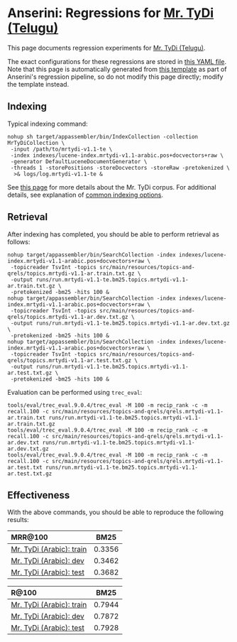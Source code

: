 # Anserini: Regressions for [Mr. TyDi (Telugu)](https://github.com/castorini/mr.tydi)

This page documents regression experiments for [Mr. TyDi (Telugu)](https://github.com/castorini/mr.tydi).

The exact configurations for these regressions are stored in [this YAML file](../src/main/resources/regression/mrtydi-v1.1-te.yaml).
Note that this page is automatically generated from [this template](../src/main/resources/docgen/templates/mrtydi-v1.1-te.template) as part of Anserini's regression pipeline, so do not modify this page directly; modify the template instead.

## Indexing

Typical indexing command:

```
nohup sh target/appassembler/bin/IndexCollection -collection MrTyDiCollection \
 -input /path/to/mrtydi-v1.1-te \
 -index indexes/lucene-index.mrtydi-v1.1-arabic.pos+docvectors+raw \
 -generator DefaultLuceneDocumentGenerator \
 -threads 1 -storePositions -storeDocvectors -storeRaw -pretokenized \
  >& logs/log.mrtydi-v1.1-te &
```

See [this page](https://github.com/castorini/mr.tydi) for more details about the Mr. TyDi corpus.
For additional details, see explanation of [common indexing options](common-indexing-options.md).

## Retrieval

After indexing has completed, you should be able to perform retrieval as follows:

```
nohup target/appassembler/bin/SearchCollection -index indexes/lucene-index.mrtydi-v1.1-arabic.pos+docvectors+raw \
 -topicreader TsvInt -topics src/main/resources/topics-and-qrels/topics.mrtydi-v1.1-ar.train.txt.gz \
 -output runs/run.mrtydi-v1.1-te.bm25.topics.mrtydi-v1.1-ar.train.txt.gz \
 -pretokenized -bm25 -hits 100 &
nohup target/appassembler/bin/SearchCollection -index indexes/lucene-index.mrtydi-v1.1-arabic.pos+docvectors+raw \
 -topicreader TsvInt -topics src/main/resources/topics-and-qrels/topics.mrtydi-v1.1-ar.dev.txt.gz \
 -output runs/run.mrtydi-v1.1-te.bm25.topics.mrtydi-v1.1-ar.dev.txt.gz \
 -pretokenized -bm25 -hits 100 &
nohup target/appassembler/bin/SearchCollection -index indexes/lucene-index.mrtydi-v1.1-arabic.pos+docvectors+raw \
 -topicreader TsvInt -topics src/main/resources/topics-and-qrels/topics.mrtydi-v1.1-ar.test.txt.gz \
 -output runs/run.mrtydi-v1.1-te.bm25.topics.mrtydi-v1.1-ar.test.txt.gz \
 -pretokenized -bm25 -hits 100 &
```

Evaluation can be performed using `trec_eval`:

```
tools/eval/trec_eval.9.0.4/trec_eval -M 100 -m recip_rank -c -m recall.100 -c src/main/resources/topics-and-qrels/qrels.mrtydi-v1.1-ar.train.txt runs/run.mrtydi-v1.1-te.bm25.topics.mrtydi-v1.1-ar.train.txt.gz
tools/eval/trec_eval.9.0.4/trec_eval -M 100 -m recip_rank -c -m recall.100 -c src/main/resources/topics-and-qrels/qrels.mrtydi-v1.1-ar.dev.txt runs/run.mrtydi-v1.1-te.bm25.topics.mrtydi-v1.1-ar.dev.txt.gz
tools/eval/trec_eval.9.0.4/trec_eval -M 100 -m recip_rank -c -m recall.100 -c src/main/resources/topics-and-qrels/qrels.mrtydi-v1.1-ar.test.txt runs/run.mrtydi-v1.1-te.bm25.topics.mrtydi-v1.1-ar.test.txt.gz
```

## Effectiveness

With the above commands, you should be able to reproduce the following results:

MRR@100                                 | BM25      |
:---------------------------------------|-----------|
[Mr. TyDi (Arabic): train](https://github.com/castorini/mr.tydi)| 0.3356    |
[Mr. TyDi (Arabic): dev](https://github.com/castorini/mr.tydi)| 0.3462    |
[Mr. TyDi (Arabic): test](https://github.com/castorini/mr.tydi)| 0.3682    |


R@100                                   | BM25      |
:---------------------------------------|-----------|
[Mr. TyDi (Arabic): train](https://github.com/castorini/mr.tydi)| 0.7944    |
[Mr. TyDi (Arabic): dev](https://github.com/castorini/mr.tydi)| 0.7872    |
[Mr. TyDi (Arabic): test](https://github.com/castorini/mr.tydi)| 0.7928    |
